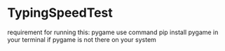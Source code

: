 # TypingSpeedTest

requirement for running this: pygame
use command pip install pygame in your terminal if pygame is not there on your system
